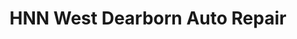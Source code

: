 ---
title: "HNN West Dearborn Auto Repair"
url: /dearborn/hnn-west-dearborn-auto-repair/
shop: car repair
---